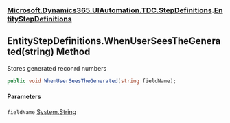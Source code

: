 ### [Microsoft.Dynamics365.UIAutomation.TDC.StepDefinitions](Microsoft.Dynamics365.UIAutomation.TDC.StepDefinitions.md 'Microsoft.Dynamics365.UIAutomation.TDC.StepDefinitions').[EntityStepDefinitions](EntityStepDefinitions.md 'Microsoft.Dynamics365.UIAutomation.TDC.StepDefinitions.EntityStepDefinitions')

## EntityStepDefinitions.WhenUserSeesTheGenerated(string) Method

Stores generated reconrd numbers

```csharp
public void WhenUserSeesTheGenerated(string fieldName);
```
#### Parameters

<a name='Microsoft.Dynamics365.UIAutomation.TDC.StepDefinitions.EntityStepDefinitions.WhenUserSeesTheGenerated(string).fieldName'></a>

`fieldName` [System.String](https://docs.microsoft.com/en-us/dotnet/api/System.String 'System.String')